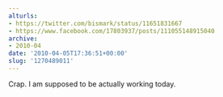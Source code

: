 ```yaml
---
alturls:
- https://twitter.com/bismark/status/11651831667
- https://www.facebook.com/17803937/posts/111055148915040
archive:
- 2010-04
date: '2010-04-05T17:36:51+00:00'
slug: '1270489011'
---
```


Crap. I am supposed to be actually working today.

